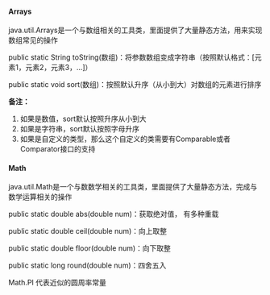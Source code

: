 #### Arrays

java.util.Arrays是一个与数组相关的工具类，里面提供了大量静态方法，用来实现数组常见的操作



public static String toString(数组)：将参数数组变成字符串（按照默认格式：[元素1，元素2，元素3，...]）



public static void sort(数组)：按照默认升序（从小到大）对数组的元素进行排序



**备注：**

1. 如果是数值，sort默认按照升序从小到大
2. 如果是字符串，sort默认按照字母升序
3. 如果是自定义的类型，那么这个自定义的类需要有Comparable或者Comparator接口的支持



#### Math

java.util.Math是一个与数数学相关的工具类，里面提供了大量静态方法，完成与数学运算相关的操作



public static double abs(double num)：获取绝对值， 有多种重载

public static double ceil(double num)：向上取整

public static double floor(double num)：向下取整

public static long round(double num)：四舍五入

Math.PI 代表近似的圆周率常量

